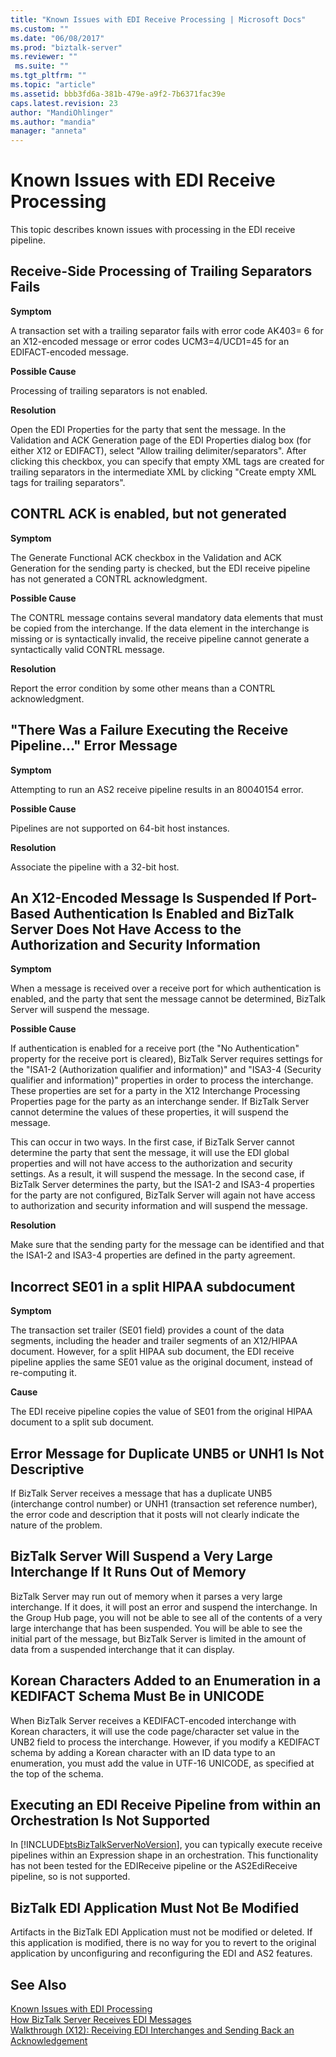 ```yaml
---
title: "Known Issues with EDI Receive Processing | Microsoft Docs"
ms.custom: ""
ms.date: "06/08/2017"
ms.prod: "biztalk-server"
ms.reviewer: ""
 ms.suite: ""
ms.tgt_pltfrm: ""
ms.topic: "article"
ms.assetid: bbb3fd6a-381b-479e-a9f2-7b6371fac39e
caps.latest.revision: 23
author: "MandiOhlinger"
ms.author: "mandia"
manager: "anneta"
---
```

# Known Issues with EDI Receive Processing
This topic describes known issues with processing in the EDI receive pipeline.  
  
## Receive-Side Processing of Trailing Separators Fails  
 **Symptom**  
  
 A transaction set with a trailing separator fails with error code AK403= 6 for an X12-encoded message or error codes UCM3=4/UCD1=45 for an EDIFACT-encoded message.  
  
 **Possible Cause**  
  
 Processing of trailing separators is not enabled.  
  
 **Resolution**  
  
 Open the EDI Properties for the party that sent the message. In the Validation and ACK Generation page of the EDI Properties dialog box (for either X12 or EDIFACT), select "Allow trailing delimiter/separators". After clicking this checkbox, you can specify that empty XML tags are created for trailing separators in the intermediate XML by clicking "Create empty XML tags for trailing separators".  
  
## CONTRL ACK is enabled, but not generated  
 **Symptom**  
  
 The Generate Functional ACK checkbox in the Validation and ACK Generation for the sending party is checked, but the EDI receive pipeline has not generated a CONTRL acknowledgment.  
  
 **Possible Cause**  
  
 The CONTRL message contains several mandatory data elements that must be copied from the interchange. If the data element in the interchange is missing or is syntactically invalid, the receive pipeline cannot generate a syntactically valid CONTRL message.  
  
 **Resolution**  
  
 Report the error condition by some other means than a CONTRL acknowledgment.  
  
## "There Was a Failure Executing the Receive Pipeline…" Error Message  
 **Symptom**  
  
 Attempting to run an AS2 receive pipeline results in an 80040154 error.  
  
 **Possible Cause**  
  
 Pipelines are not supported on 64-bit host instances.  
  
 **Resolution**  
  
 Associate the pipeline with a 32-bit host.  
  
## An X12-Encoded Message Is Suspended If Port-Based Authentication Is Enabled and BizTalk Server Does Not Have Access to the Authorization and Security Information  
 **Symptom**  
  
 When a message is received over a receive port for which authentication is enabled, and the party that sent the message cannot be determined, BizTalk Server will suspend the message.  
  
 **Possible Cause**  
  
 If authentication is enabled for a receive port (the "No Authentication" property for the receive port is cleared), BizTalk Server requires settings for the "ISA1-2 (Authorization qualifier and information)" and "ISA3-4 (Security qualifier and information)" properties in order to process the interchange. These properties are set for a party in the X12 Interchange Processing Properties page for the party as an interchange sender. If BizTalk Server cannot determine the values of these properties, it will suspend the message.  
  
 This can occur in two ways. In the first case, if BizTalk Server cannot determine the party that sent the message, it will use the EDI global properties and will not have access to the authorization and security settings. As a result, it will suspend the message. In the second case, if BizTalk Server determines the party, but the ISA1-2 and ISA3-4 properties for the party are not configured, BizTalk Server will again not have access to authorization and security information and will suspend the message.  
  
 **Resolution**  
  
 Make sure that the sending party for the message can be identified and that the ISA1-2 and ISA3-4 properties are defined in the party agreement.  
  
## Incorrect SE01 in a split HIPAA subdocument  
 **Symptom**  
  
 The transaction set trailer (SE01 field) provides a count of the data segments, including the header and trailer segments of an X12/HIPAA document. However, for a split HIPAA sub document, the EDI receive pipeline applies the same SE01 value as the original document, instead of re-computing it.  
  
 **Cause**  
  
 The EDI receive pipeline copies the value of SE01 from the original HIPAA document to a split sub document.  
  
## Error Message for Duplicate UNB5 or UNH1 Is Not Descriptive  
 If BizTalk Server receives a message that has a duplicate UNB5 (interchange control number) or UNH1 (transaction set reference number), the error code and description that it posts will not clearly indicate the nature of the problem.  
  
## BizTalk Server Will Suspend a Very Large Interchange If It Runs Out of Memory  
 BizTalk Server may run out of memory when it parses a very large interchange. If it does, it will post an error and suspend the interchange. In the Group Hub page, you will not be able to see all of the contents of a very large interchange that has been suspended. You will be able to see the initial part of the message, but BizTalk Server is limited in the amount of data from a suspended interchange that it can display.  
  
## Korean Characters Added to an Enumeration in a KEDIFACT Schema Must Be in UNICODE  
 When BizTalk Server receives a KEDIFACT-encoded interchange with Korean characters, it will use the code page/character set value in the UNB2 field to process the interchange. However, if you modify a KEDIFACT schema by adding a Korean character with an ID data type to an enumeration, you must add the value in UTF-16 UNICODE, as specified at the top of the schema.  
  
## Executing an EDI Receive Pipeline from within an Orchestration Is Not Supported  
 In [!INCLUDE[btsBizTalkServerNoVersion](../includes/btsbiztalkservernoversion-md.md)], you can typically execute receive pipelines within an Expression shape in an orchestration. This functionality has not been tested for the EDIReceive pipeline or the AS2EdiReceive pipeline, so is not supported.  
  
## BizTalk EDI Application Must Not Be Modified  
 Artifacts in the BizTalk EDI Application must not be modified or deleted. If this application is modified, there is no way for you to revert to the original application by unconfiguring and reconfiguring the EDI and AS2 features.  
  
## See Also  
 [Known Issues with EDI Processing](../core/known-issues-with-edi-processing.md)   
 [How BizTalk Server Receives EDI Messages](../core/how-biztalk-server-receives-edi-messages.md)   
 [Walkthrough (X12): Receiving EDI Interchanges and Sending Back an Acknowledgement](../core/walkthrough-x12--receive-edi-interchanges-and-send-back-an-acknowledgement.md)